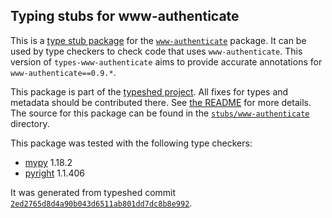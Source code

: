 ## Typing stubs for www-authenticate

This is a [type stub package](https://typing.python.org/en/latest/tutorials/external_libraries.html)
for the [`www-authenticate`](https://github.com/alexsdutton/www-authenticate) package. It can be used by type checkers
to check code that uses `www-authenticate`. This version of
`types-www-authenticate` aims to provide accurate annotations for
`www-authenticate==0.9.*`.

This package is part of the [typeshed project](https://github.com/python/typeshed).
All fixes for types and metadata should be contributed there.
See [the README](https://github.com/python/typeshed/blob/main/README.md)
for more details. The source for this package can be found in the
[`stubs/www-authenticate`](https://github.com/python/typeshed/tree/main/stubs/www-authenticate)
directory.

This package was tested with the following type checkers:
* [mypy](https://github.com/python/mypy/) 1.18.2
* [pyright](https://github.com/microsoft/pyright) 1.1.406

It was generated from typeshed commit
[`2ed2765d8d4a90b043d6511ab801dd7dc8b8e992`](https://github.com/python/typeshed/commit/2ed2765d8d4a90b043d6511ab801dd7dc8b8e992).